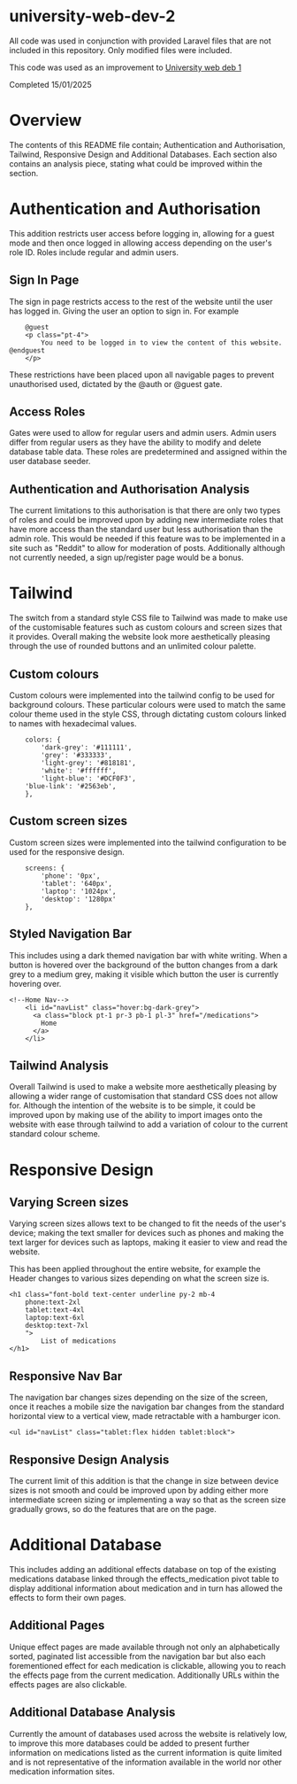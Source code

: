 # university-web-dev-2

All code was used in conjunction with provided Laravel files that are not included in this repository. Only modified files were included. 

This code was used as an improvement to [University web deb 1](https://github.com/darcy-crabtree/university-web-dev-1)

Completed 15/01/2025

# Overview
The contents of this README file contain; Authentication and Authorisation, Tailwind, Responsive Design and Additional Databases. Each section also contains an analysis piece, stating what could be improved within the section.

# Authentication and Authorisation

This addition restricts user access before logging in, allowing for a guest mode and then once logged in allowing access depending on the user's role ID. Roles include regular and admin users.

## Sign In Page
The sign in page restricts access to the rest of the website until the user has logged in. Giving the user an option to sign in.
For example

        @guest
    	<p class="pt-4">
        	You need to be logged in to view the content of this website. @endguest
    	</p>

These restrictions have been placed upon all navigable pages to prevent unauthorised used, dictated by the @auth or @guest gate.

## Access Roles
Gates were used to allow for regular users and admin users. Admin users differ from regular users as they have the ability to modify and delete database table data. These roles are predetermined and assigned within the user database seeder.

## Authentication and Authorisation Analysis
The current limitations to this authorisation is that there are only two types of roles and could be improved upon by adding new intermediate roles that have more access than the standard user but less authorisation than the admin role. This would be needed if this feature was to be implemented in a site such as "Reddit" to allow for moderation of posts. Additionally although not currently needed, a sign up/register page would be a bonus.

# Tailwind
The switch from a standard style CSS file to Tailwind was made to make use of the customisable features such as custom colours and screen sizes that it provides. Overall making the website look more aesthetically pleasing through the use of rounded buttons and an unlimited colour palette.

## Custom colours
Custom colours were implemented into the tailwind config to be used for background colours.
These particular colours were used to match the same colour theme used in the style CSS, through dictating custom colours linked to names with hexadecimal values.
        
        colors: {
            'dark-grey': '#111111',
            'grey': '#333333',
            'light-grey': '#818181',
            'white': '#ffffff',
            'light-blue': '#DCF0F3',
	    'blue-link': '#2563eb',  
        },

## Custom screen sizes
Custom screen sizes were implemented into the tailwind configuration to be used for the responsive design.

        screens: {
            'phone': '0px',
            'tablet': '640px',
            'laptop': '1024px',
            'desktop': '1280px'
        },
        
## Styled Navigation Bar
This includes using a dark themed navigation bar with white writing. When a button is hovered over the background of the button changes from a dark grey to a medium grey, making it visible which button the user is currently hovering over.

	<!--Home Nav-->
        <li id="navList" class="hover:bg-dark-grey">
          <a class="block pt-1 pr-3 pb-1 pl-3" href="/medications">
            Home
          </a>
        </li>

## Tailwind Analysis
Overall Tailwind is used to make a website more aesthetically pleasing by allowing a wider range of customisation that standard CSS does not allow for. Although the intention of the website is to be simple, it could be improved upon by making use of the ability to import images onto the website with ease through tailwind to add a variation of colour to the current standard colour scheme.

# Responsive Design
## Varying Screen sizes
Varying screen sizes allows text to be changed to fit the needs of the user's device; making the text smaller for devices such as phones and making the text larger for devices such as laptops, making it easier to view and read the website.

This has been applied throughout the entire website, for example the Header changes to various sizes depending on what the screen size is.

	<h1 class="font-bold text-center underline py-2 mb-4
	    phone:text-2xl
	    tablet:text-4xl
	    laptop:text-6xl
	    desktop:text-7xl
	    ">
	        List of medications
	</h1>

## Responsive Nav Bar
The navigation bar changes sizes depending on the size of the screen, once it reaches a mobile size the navigation bar changes from the standard horizontal view to a vertical view, made retractable with a hamburger icon.

	<ul id="navList" class="tablet:flex hidden tablet:block">

## Responsive Design Analysis
The current limit of this addition is that the change in size between device sizes is not smooth and could be improved upon by adding either more intermediate screen sizing or implementing a way so that as the screen size gradually grows, so do the features that are on the page.


# Additional Database
This includes adding an additional effects database on top of the existing medications database linked through the effects_medication pivot table to display additional information about medication and in turn has allowed the effects to form their own pages.

## Additional Pages
Unique effect pages are made available through not only an alphabetically sorted, paginated list accessible from the navigation bar but also each forementioned effect for each medication is clickable, allowing you to reach the effects page from the current medication. Additionally URLs within the effects pages are also clickable.

## Additional Database Analysis
Currently the amount of databases used across the website is relatively low, to improve this more databases could be added to present further information on medications listed as the current information is quite limited and is not representative of the information available in the world nor other medication information sites.
